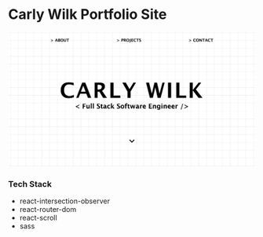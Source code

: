 # Carly Wilk Portfolio Site


![Screenshot of portfolio site landing page](./src/assets/images/carly-wilk-portfolio-landing.png)


### Tech Stack
- react-intersection-observer
- react-router-dom
- react-scroll
- sass